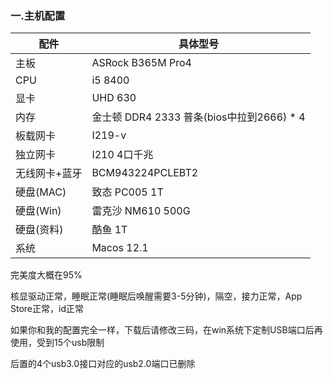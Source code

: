 ### 一.主机配置

|配件|具体型号|
|--|--|
|主板|ASRock B365M Pro4|
|CPU|i5 8400|
|显卡|UHD 630|
|内存|金士顿 DDR4 2333 普条(bios中拉到2666) * 4|
|板载网卡|I219-v|
|独立网卡|I210 4口千兆|
|无线网卡+蓝牙|BCM943224PCLEBT2|
|硬盘(MAC)|致态 PC005 1T|
|硬盘(Win)|雷克沙 NM610 500G|
|硬盘(资料)|酷鱼 1T|
|系统|Macos 12.1|

完美度大概在95%

核显驱动正常，睡眠正常(睡眠后唤醒需要3-5分钟)，隔空，接力正常，App Store正常，id正常

如果你和我的配置完全一样，下载后请修改三码，在win系统下定制USB端口后再使用，受到15个usb限制

后置的4个usb3.0接口对应的usb2.0端口已删除
